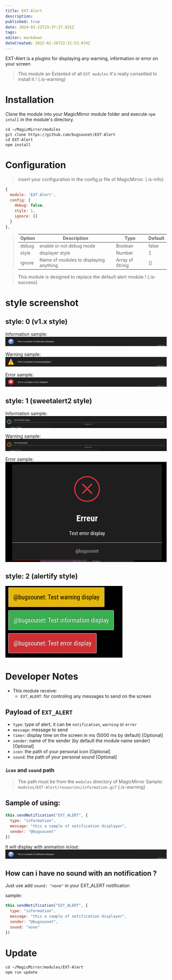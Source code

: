 ```yaml
---
title: EXT-Alert
description: 
published: true
date: 2024-03-22T23:37:27.831Z
tags: 
editor: markdown
dateCreated: 2022-02-26T22:31:53.074Z
---
```


EXT-Alert is a plugins for displaying any warning, information or error on your screen

> This module an Extented of all `EXT modules`
> It's really conseilled to install it !
{.is-warning}

# Installation
Clone the module into your MagicMirror module folder and execute `npm intall` in the module's directory.
```
cd ~/MagicMirror/modules
git clone https://github.com/bugsounet/EXT-Alert
cd EXT-Alert
npm install
```

# Configuration
> insert your configuration in the config.js file of MagicMirror.
{.is-info}

```js
{
  module: 'EXT-Alert',
  config: {
    debug: false,
    style: 1,
    ignore: []
  }
},
```

> | Option  | Description | Type | Default |
> | ------- | --- | --- | --- |
> | debug | enable or not debug mode | Boolean | false |
> | style | displayer style | Number | 1 |
> | ignore | Name of modules to displaying anything | Array of String | [] |

> This module is designed to replace the default alert module !
{.is-success}


# style screenshot

## style: 0 (v1.x style)

Information sample:
![](https://raw.githubusercontent.com/bugsounet/EXT-Alert/dev/screenshot/informationShot.png)

Warning sample:
![](https://raw.githubusercontent.com/bugsounet/EXT-Alert/dev/screenshot/warningShot.png)

Error sample:
![](https://raw.githubusercontent.com/bugsounet/EXT-Alert/dev/screenshot/errorShot.png)

## style: 1 (sweetalert2 style)
Information sample:
![](https://raw.githubusercontent.com/bugsounet/EXT-Alert/dev/screenshot/InfoStyle1.png)

Warning sample:
![](https://raw.githubusercontent.com/bugsounet/EXT-Alert/dev/screenshot/WarnStyle1.png)

Error sample:
![](https://raw.githubusercontent.com/bugsounet/EXT-Alert/dev/screenshot/ErrorStyle1.png)
## style: 2 (alertify style)

![](https://raw.githubusercontent.com/bugsounet/EXT-Alert/dev/screenshot/style3.png)


# Developer Notes

- This module receive:
  * `EXT_ALERT`: for controling any messages to send on the screen
  
## Payload of `EXT_ALERT`
 * `type`: type of alert, it can be `notification`, `warning` or `error`
 * `message`: message to send
 * `timer`: display time on the screen in ms (5000 ms by default) [Optional]
 * `sender`: name of the sender (by default the module name sender) [Optional]
 * `icon`: the path of your personal icon [Optional]
 * `sound`: the path of your personal sound [Optional]

### `icon` and `sound` path

> The path must be from the `modules` directory of MagicMirror
> Sample: `modules/EXT-Alert/resources/information.gif`
{.is-warning}


## Sample of using:
```js
this.sendNotification("EXT_ALERT", {
  type: "information",
  message: "this a sample of notification displayer",
  sender: "@bugsounet"
})
```

It will display with animation in/out:
![](https://raw.githubusercontent.com/bugsounet/EXT-Alert/dev/informationShot.png)

## How can i have no sound with an notification ?

Just use add `sound: "none"` in your EXT_ALERT notification

sample:
```js
this.sendNotification("EXT_ALERT", {
  type: "information",
  message: "this a sample of notification displayer",
  sender: "@bugsounet",
  sound: "none"
})
```

# Update
```
cd ~/MagicMirror/modules/EXT-Alert
npm run update
```
